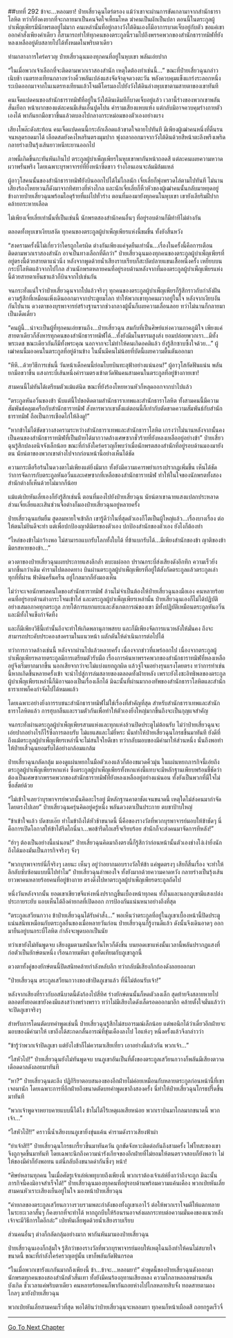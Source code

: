 ##บทที่ 292 ข้าจะ...หลอมยา!
ป๋ายเสี่ยวฉุนไตร่ตรอง แม้ว่าเขาจะผ่านการขัดเกลามาจากสำนักธาราโลหิต ทว่าก็ยังคงยากที่จะกลายมาเป็นคนจิตใจเหี้ยมโหด ฆ่าคนเป็นผักเป็นปลา ตอนนี้ในตระกูลผู้บำเพ็ญเพียรมีนักพรตอยู่ไม่มาก คนเหล่านั้นที่อยู่กลางวังใต้ดินเองก็มีอาการบาดเจ็บอยู่กับตัว ขอแค่เขาออกคำสั่งเพียงคำเดียว ก็สามารถทำให้ทุกคนของตระกูลนี้รวมไปถึงพรรคพวกของสำนักธาราทมิฬที่ยังหลงเหลืออยู่ดับสลายไปได้ทั้งหมดในพริบตาเดียว

ท่ามกลางการใคร่ครวญ ป๋ายเสี่ยวฉุนมองทุกคนที่อยู่ในหุบเขา พลันเอ่ยปาก

“ในเมื่อพวกเจ้าเลือกที่จะติดตามพวกเราสองสำนัก เหตุใดต้องทำเช่นนี้...” ขณะที่ป๋ายเสี่ยวฉุนกล่าวเนิบช้า เนตรทงเทียนกลางหว่างคิ้วพลันเปล่งแสงจัดจ้าดุจดวงตะวัน พลังควบคุมแข็งแกร่งระลอกหนึ่งระเบิดออกมาจากในเนตรทงเทียนแล้วโจมตีโครมลงไปยังวังใต้ดินล่างหุบเขาตามสายตาของเขาทันที

คนเจ็ดแปดคนของสำนักธาราทมิฬที่อยู่ในวังใต้ดินเดิมทีก็บาดเจ็บอยู่แล้ว เวลานี้ร่างของพวกเขาพลันสั่นเยือก หน้าผากของแต่ละคนมีเส้นเอ็นปูดโปน คำรามเสียงแหบแห้ง แต่กลับมิอาจควบคุมร่างกายตัวเองได้ พากันยกมือขวาขึ้นแล้วตบลงไปกลางกระหม่อมของตัวเองอย่างแรง

เสียงโพล๊ะดังสะท้อน คนเจ็ดแปดคนนี้กระอักเลือดแล้วขาดใจตายไปทันที มีเพียงผู้เฒ่าคนหนึ่งที่ดิ้นรนจนหลุดรอดมาได้ เลือดสดยังคงไหลรินตรงมุมปาก พุ่งถลาออกมาจากวังใต้ดินด้วยสีหน้าตะลึงพรึงเพริด กลายร่างเป็นรุ้งเส้นยาวหนีทะยานออกไป

ภาพนี้เกิดขึ้นกะทันหันเกินไป ตระกูลผู้บำเพ็ญเพียรในหุบเขาพากันหน้าถอดสี แต่ละคนเผยความหวาดผวาพรั่นพรึง โดยเฉพาะบุรพาจารย์ที่ยิ่งหน้าซีดขาว ร่างโอนเอนจะล้มมิล้มแหล่

ผู้อาวุโสคนนั้นของสำนักธาราทมิฬยังบินออกไปได้ไม่ไกลนัก เจี่ยเลี่ยก็พุ่งพรวดไล่ตามไปทันที ไม่นานเสียงร้องโหยหวนก็ดังมาจากทิศทางที่ห่างไกล และนักเจี่ยเลี่ยก็หิ้วหัวของผู้เฒ่าคนนั้นกลับมาหยุดอยู่ข้างกายป๋ายเสี่ยวฉุนพร้อมไอดุร้ายที่แผ่ไปทั่วร่าง ตอนที่มองมายังทุกคนในหุบเขา เขายังเลียริมฝีปากคล้ายกระหายเลือด

ไม่เพียงเจี่ยเลี่ยเท่านั้นที่เป็นเช่นนี้ นักพรตสองสำนักคนอื่นๆ ที่อยู่รอบด้านก็มีท่าทีไม่ต่างกัน

ตลอดทั้งหุบเขาเงียบสงัด ทุกคนของตระกูลผู้บำเพ็ญเพียรแห่งนี้ขมขื่น ทั้งยังสิ้นหวัง

“สงครามครั้งนี้ไม่เกี่ยวว่าใครถูกใครผิด ต่างกันเพียงแค่จุดยืนเท่านั้น...เรื่องในครั้งนี้คือการเตือน ติดตามพวกเราสองสำนัก อาจเป็นทางเลือกที่ดีกว่า” ป๋ายเสี่ยวฉุนมองทุกคนของตระกูลผู้บำเพ็ญเพียรที่อยู่ตรงนี้ด้วยสายตาแน่วนิ่ง หลังจากพูดด้วยน้ำเสียงราบเรียบก็สะบัดปลายแขนเสื้อหนึ่งครั้ง เหยียบบนกระบี่โลหิตแล้วจากไปไกล ส่วนนักพรตหลายคนที่อยู่รอบด้านหลังจากที่มองตระกูลผู้บำเพ็ญเพียรแห่งนี้ด้วยสายตาเย็นชาแล้วก็บินจากไปเช่นกัน

จนกระทั่งแน่ใจว่าป๋ายเสี่ยวฉุนจากไปแล้วจริงๆ ทุกคนของตระกูลผู้บำเพ็ญเพียรก็รู้สึกราวกับกำลังฝัน ความรู้สึกที่เหมือนเพิ่งเดินออกมาจากประตูยมโลก ทำให้พวกเขาทุกคนผวาอยู่ในใจ หลังจากเงียบงันกันไปนาน ดวงตาของบุรพาจารย์สร้างฐานรากช่วงกลางผู้นั้นก็เผยความเลื่อนลอย ทว่าไม่นานก็กลายมาเป็นเด็ดเดี่ยว

“คนผู้นี้...น่าจะเป็นผู้ที่ทุกคนเอ่ยขานถึง...ป๋ายเสี่ยวฉุน สมกับที่เป็นศิษย์แห่งความภาคภูมิใจ เพียงแค่สายตาเดียวก็สังหารทุกคนของสำนักธาราทมิฬได้...ทั้งยังมีมโนธรรมสูงส่ง ยอมปล่อยพวกเรา...มีทั้งพระเดช ขณะเดียวกันก็มีทั้งพระคุณ นอกจากจะไม่ทำให้คนเกิดอคติแล้ว ยังรู้สึกซาบซึ้งใจด้วย...” ผู้เฒ่าคนนี้มองคนในตระกูลที่อยู่ด้านข้าง ในนั้นมีคนไม่น้อยที่บัดนี้เผยความตื้นตันออกมา

“หึหึ...ด้วยวิธีการเช่นนี้ วันหน้าเด็กคนนี้ย่อมโบยบินทะลุฟ้าอย่างแน่นอน!” ผู้อาวุโสกัดฟันแน่น พลันยกมือขวาขึ้น แสงกระบี่เส้นหนึ่งคำรามตรงเข้าตวัดฟันคนสามคนในตระกูลที่อยู่ข้างกายเขา!

สามคนนี้ไม่ทันได้เตรียมตัวแม้แต่นิด ขณะที่ยังร้องโหยหวนหัวก็หลุดออกจากบ่าไปแล้ว

“ตระกูลหันอวิ๋นของข้า นับแต่นี้ไปขอติดตามสำนักธาราเทพและสำนักธาราโลหิต ทั้งสามคนนี้มีความสัมพันธ์คลุมเครือกับสำนักธาราทมิฬ สังหารพวกเขาตั้งแต่ตอนนี้ก็เท่ากับตัดขาดความสัมพันธ์กับสำนักธาราทมิฬ ถือเป็นการเชือดไก่ให้ลิงดู!”

“หากข้าไม่ได้ขัดขวางสงครามระหว่างสำนักธาราเทพและสำนักธาราโลหิต เกรงว่าไม่นานหลังจากนั้นคงเป็นคนของสำนักธาราทมิฬที่เป็นฝ่ายได้มากวาดล้างเศษซากชั่วร้ายที่ยังหลงเหลืออยู่อย่างข้า” ป๋ายเสี่ยวฉุนรู้สึกปลงอนิจจังเล็กน้อย ขณะที่กำลังใคร่ครวญก็พบว่าเมื่อนักพรตสองสำนักที่อยู่รอบด้านมองมายังตน นัยน์ตาของพวกเขาต่างไปจากก่อนหน้านี้อย่างเห็นได้ชัด

ความกระตือรือร้นในดวงตาไม่เพียงแต่ยิ่งมีมาก ทั้งยังมีความเคารพยำเกรงปรากฏเพิ่มขึ้น เห็นได้ชัดว่าการจัดการกับตระกูลหันอวิ๋นและเศษซากที่เหลือของสำนักธาราทมิฬ ทำให้ในใจของนักพรตทั้งสองสำนักต่างก็เห็นด้วยไม่มากก็น้อย

แม้แต่เป่ยหันเลี่ยเองก็ยังรู้สึกเช่นนี้ ตอนที่มองไปยังป๋ายเสี่ยวฉุน นัยน์ตาเขาฉายแสงแปลกประหลาด ส่วนเจี่ยเลี่ยและเสินซ่วนจื่อต่างก็มองป๋ายเสี่ยวฉุนอยู่หลายครั้ง

ป๋ายเสี่ยวฉุนแย้มยิ้ม สูดลมหายใจเข้าลึก เขารู้ดีว่าในที่สุดตัวเองก็โตเป็นผู้ใหญ่แล้ว...เรื่องบางเรื่อง ต่อให้ตนไม่ยินดีจะทำ แต่เพื่อปกป้องญาติมิตรของตัวเอง ปกป้องสำนักของตัวเอง ยังไงก็ต้องทำ

“ไหล่ของข้าไม่กว้างพอ ไม่สามารถแบกรับโลกทั้งใบได้ ที่ข้าแบกรับได้...มีเพียงสำนักของข้า ญาติของข้า มิตรสหายของข้า...”

ดวงตาของป๋ายเสี่ยวฉุนเผยประกายแสงลึกล้ำ ตบะแผ่ออก ปราณกระบี่ส่งเสียงดังอึกทึก ความเร็วยิ่งมากขึ้นกว่าเดิม คำรามไปตลอดทาง บินผ่านตระกูลผู้บำเพ็ญเพียรที่อยู่ใต้สังกัดตระกูลแล้วตระกูลเล่า ทุกที่ที่ผ่าน ฟ้าดินครั่นครืน อยู่ไกลมากก็ยังมองเห็น

ไม่ว่าจะเจอนักพรตคนใดของสำนักธาราทมิฬ ล้วนไม่จำเป็นต้องให้ป๋ายเสี่ยวฉุนลงมือเอง คนหลายร้อยคนที่อยู่รอบด้านต่างกระโจนเข้าใส่ และตระกูลผู้บำเพ็ญเพียรเหล่านั้น ป๋ายเสี่ยวฉุนเองก็ไม่ได้ปฏิบัติอย่างเสมอภาคทุกตระกูล ภายใต้การแยกแยะและสังเกตการณ์ของเขา มีทั้งปฏิบัติเหมือนตระกูลหันอวิ๋น และมีทั้งใจแข็งกำจัดทิ้ง

และก็มีเพียงวิธีนี้เท่านั้นถึงจะทำให้เกิดพลานุภาพสยบ และก็มีเพียงจัดการแนวหลังให้มั่นคง ถึงจะสามารถประคับประคองสงครามในแนวหน้า ผลักดันให้ดำเนินการต่อไปได้

ทว่าการกวาดล้างเช่นนี้ หลังจากผ่านไปแล้วหลายครั้ง เนื่องจากข่าวที่แพร่ออกไป เนื่องจากตระกูลผู้บำเพ็ญเพียรหลายตระกูลมีการเตรียมตัวรับมือ เรื่องการค้นหาพรรคพวกของสำนักธาราทมิฬที่หลงเหลืออยู่จึงเริ่มยากมากขึ้น นอกเสียจากว่าจะไม่แบ่งแยกถูกผิด แล้วจู่โจมอย่างรุนแรงโดยตรง ทว่าการทำเช่นนี้หากเกิดขึ้นหลายครั้งเข้า จะนำไปสู่การล่มสลายของตลอดทั้งฝ่ายหลัง เพราะยังไงซะอิทธิพลของตระกูลผู้บำเพ็ญเพียรเหล่านี้ก็มิอาจมองเป็นเรื่องเล็กได้ มิฉะนั้นที่ผ่านมากองทัพของสำนักธาราโลหิตและสำนักธาราเทพก็คงกำจัดไปได้หมดแล้ว

โดยเฉพาะอย่างยิ่งการรบชนะสำนักธาราทมิฬไม่ใช่เรื่องที่สำคัญที่สุด สำหรับสำนักธาราเทพและสำนักธาราโลหิตแล้ว การฮุบกลืนและรวมตัวกันเพื่อทำให้ตัวเองยิ่งใหญ่มากขึ้นถึงจะเป็นกุญแจสำคัญ

จนกระทั่งผ่านตระกูลผู้บำเพ็ญเพียรสามแห่งและทุกแห่งล้วนปิดประตูไม่ต้อนรับ ไม่ว่าป๋ายเสี่ยวฉุนจะเอ่ยปากอย่างไรก็ไร้ซึ่งการตอบรับ ไม่แยแสและไม่ยี่หระ นั่นทำให้ป๋ายเสี่ยวฉุนโกรธขึ้นมาทันที ยังดีที่ถึงแม้ตระกูลผู้บำเพ็ญเพียรเหล่านี้จะไม่สนใจใยดีเขา ทว่ากลับมอบของมีค่ามาให้ส่วนหนึ่ง นั่นถึงพอทำให้ป๋ายเสี่วฉุนยอมรับได้อย่างกล้อมแกล้ม

ป๋ายเสี่ยวฉุนกลัดกลุ้ม มองดูแผ่นหยกในมือตัวเองแล้วก็ต้องขมวดคิ้วมุ่น ในแผ่นหยกภารกิจนี้เอ่ยถึงตระกูลผู้บำเพ็ญเพียรหกแห่ง ซึ่งตระกูลผู้บำเพ็ญเพียรทั้งหกแห่งนี้แทบจะมีหลักฐานเพียบพร้อมชี้ชัดว่าต้องเป็นเศษซากพรรคพวกของสำนักธาราทมิฬที่ยังหลงเหลืออยู่อย่างแน่นอน ทั้งยังเป็นพวกที่มีใจไม่ซื่อสัตย์ด้วย

“ไม่เข้าใจเลยว่าบุรพาจารย์พวกนั้นคิดอะไรอยู่ มีหลักฐานคาตาชัดเจนขนาดนี้ เหตุใดไม่ส่งคนมากำจัดโดยตรงไปเลย” ป๋ายเสี่ยวฉุนครุ่นคิดอยู่ครู่หนึ่ง พลันดวงตาเป็นประกาย ตบขาป้าบใหญ่

“ข้าเข้าใจแล้ว บัดซบเอ๊ย ทำไมข้าถึงได้หัวช้าขนาดนี้ นี่คือของรางวัลที่พวกบุรพาจารย์มอบให้ข้าชัดๆ นี่คือการเปิดโอกาสให้ข้าได้รีดไถนี่นา...พอข้ารีดไถเสร็จเรียบร้อย สำนักก็จะส่งคนมาจัดการทีหลัง!”

“ฮ่าๆ ต้องเป็นอย่างนี้แน่นอน!” ป๋ายเสี่ยวฉุนคิดมาถึงตรงนี้ก็รู้สึกว่าก่อนหน้านั้นตัวเองช่างโง่เง่ายิ่งนัก ถึงได้มองมันเป็นภารกิจจริงๆ จังๆ

“พวกบุรพาจารย์นี่ก็จริงๆ เลยนะ เห็นๆ อยู่ว่าอยากมอบรางวัลให้ข้า แค่พูดตรงๆ เสียก็สิ้นเรื่อง จะทำให้ลึกลับซับซ้อนแบบนี้ไปทำไม” ป๋ายเสี่ยวฉุนลำพองใจ ทั้งยังมากด้วยความคาดหวัง กลายร่างเป็นรุ้งเส้นยาวพาคนหลายร้อยคนที่อยู่ข้างกาย ตรงดิ่งไปหาตระกูลผู้บำเพ็ญเพียรตระกูลถัดไป

หนึ่งวันหลังจากนั้น ยอดเขาเขียวขจีแห่งหนึ่งปรากฏขึ้นเบื้องหน้าทุกคน ทั้งในและนอกภูเขามีแสงเปล่งประกายระยับ แอบเห็นได้ถึงค่ายกลที่เปิดออก การป้องกันแน่นหนาอย่างถึงที่สุด

“ตระกูลเสวียนกวาง ข้าป๋ายเสี่ยวฉุนได้รับคำสั่ง...” พอเห็นว่าตระกูลที่อยู่ในภูเขาเบื้องหน้านี้ปิดประตูแน่นสนิทเหมือนกับตระกูลอื่นของเมื่อหลายวันก่อน ป๋ายเสี่ยวฉุนก็รู้งานดีแล้ว ดังนั้นจึงเดินอาดๆ ออกมายืนอยู่บนกระบี่โลหิต กำลังจะพูดบอกเป็นนัย

ทว่าเขายังไม่ทันพูดจบ เสียงตูมตามสนั่นหวั่นไหวก็ดังขึ้น บนยอดเขาแห่งนั้นเวลานี้พลันปรากฏแสงที่ก่อตัวเป็นยักษ์ตนหนึ่ง เรือนกายมหึมา สูงทัดเทียมกับภูเขาลูกนี้

ดวงตาทั้งคู่ของยักษ์ตนนี้ปิดสนิทคล้ายกำลังหลับลึก ทว่ากลับมีเสียงกึกก้องดังลอยออกมา

“ป๋ายเสี่ยวฉุน ตระกูลเสวียนกวางของข้าปิดภูเขาแล้ว ที่นี่ไม่ต้อนรับเจ้า!”

หลังจากเสียงที่ราวกับอสนีบาตนี้ดังก้องไปสี่ทิศ ร่างยักษ์ตนนั้นก็หดตัวลงเล็ก สุดท้ายจึงสลายหายไป ตลอดทั้งยอดเขายังคงมีแสงสว่างพร่างพราว ทว่าไม่มีเสียงใดดังเล็ดรอดออกมาอีก คล้ายตั้งใจมั่นแล้วว่าจะปิดภูเขาจริงๆ

สำหรับการโดนตัดบทคำพูดเช่นนี้ ป๋ายเสี่ยวฉุนรู้สึกไม่สบอารมณ์เล็กน้อย แต่พอนึกได้ว่าเดี๋ยวอีกฝ่ายจะมอบของมีค่ามาให้ เขาถึงได้สะกดกลั้นอารณ์ที่ขุ่นเคืองลงไป ไอแห้งๆ หนึ่งครั้งแล้วจึงกล่าวว่า

“ข้ารู้ว่าพวกเจ้าปิดภูเขา แต่ยังไงข้าก็ไม่ควรมาเสียเที่ยว เอาอย่างนี้แล้วกัน พวกเจ้า...”

“ไสหัวไป!” ป๋ายเสี่ยวฉุนยังไม่ทันพูดจบ บนภูเขาอันเป็นที่ตั้งของตระกูลเสวียนกวางก็พลันมีเสียงตวาดเดือดดาลดังลอยมาทันที

“หา?” ป๋ายเสี่ยวฉุนตะลึง ปฏิกิริยาตอบสนองของอีกฝ่ายไม่ค่อยเหมือนกับหลายตระกูลก่อนหน้านี้ที่เขาเจอมานัก โดยเฉพาะการที่อีกฝ่ายถึงขนาดตัดบทคำพูดเขาถึงสองครั้ง นี่ทำให้ป๋ายเสี่ยวฉุนโกรธปรี๊ดขึ้นมาทันที

“พวกเจ้าพูดจาหยาบคายแบบนี้ได้ไง ข้าไม่ได้ไร้เหตุผลเสียหน่อย พวกเราบินมาไกลมากขนาดนี้ พวกเจ้า...”

“ไสหัวไป๊!!” คราวนี้น้ำเสียงบนภูเขายิ่งขุ่นแค้น คำรามดังราวเสียงฟ้าผ่า

“ย่าเจ้าสิ!!” ป๋ายเสี่ยวฉุนโกรธเกรี้ยวขึ้นมาทันควัน ถูกขัดจังหวะติดต่อกันถึงสามครั้ง ไฟโทสะของเขาจึงถูกจุดขึ้นมาทันที โดยเฉพาะนึกถึงความน่ารังเกียจของอีกฝ่ายที่ไม่ยอมให้ตนตรวจสอบก็ยังพอว่า ไม่ให้ของมีค่าก็ยังพอทน แต่นี่กลับถึงขนาดด่ากันซึ่งๆ หน้า!

“ศิษย์หลานทุกคน ในเมื่อศัตรูเจ้าเล่ห์เพทุบายถึงเพียงนี้ พวกเราต้องเจ้าเล่ห์ยิ่งกว่าถึงจะถูก มิฉะนั้นภารกิจนี้คงมิอาจสำเร็จได้!” ป๋ายเสี่ยวฉุนมองทุกคนที่อยู่รอบด้านพร้อมความแค้นเคือง พวกเป่ยหันเลี่ยสามคนหัวเราะเสียงเย็นอยู่ในใจ มองหน้าป๋ายเสี่ยวฉุน

“ค่ายกลของตระกูลเสวียนกวางรวบรวมพละกำลังของทั้งภูเขาเอาไว้ ต่อให้พวกเราโจมตีให้แตกทลาย ในระยะเวลาสั้นๆ ก็คงยากที่จะทำได้ หากถูกบีบให้ร้อนรนอาจส่งผลกระทบต่อความมั่นคงของแนวหลัง เจ้าจะมีวิธีการใดอีกล่ะ” เป่ยหันเลี่ยพูดด้วยน้ำเสียงราบเรียบ

ส่วนคนอื่นๆ ต่างก็กลัดกลุ้มอย่างมาก พากันหันมามองป๋ายเสี่ยวฉุน

ป๋ายเสี่ยวฉุนเองก็กลุ้มใจ รู้สึกว่าของรางวัลที่พวกบุรพาจารย์มอบให้เหตุไฉนถึงทำให้คนไม่สบายใจขนาดนี้ ขณะที่กำลังใคร่ครวญอยู่นั้น เขาก็พลันกัดฟันกรอด

“ในเมื่อพวกเขารังแกกันมากถึงเพียงนี้ ข้า...ข้าจะ...หลอมยา!” คำพูดนี้ของป๋ายเสี่ยวฉุนดังออกมา นักพรตทุกคนของสองสำนักตัวสั่นเทา ทั้งยังมีคนร้องอุทานเสียงหลง ความโกลาหลอลหม่านพลันบังเกิด ชั่วเวลาแค่พริบตาเดียว คนหลายร้อยคนก็พากันถอยห่างไปไกลหลายสิบจั้ง ทอดสายตามองไกลๆ มายังป๋ายเสี่ยวฉุน

พวกเป่ยหันเลี่ยสามคนเร็วที่สุด พอได้ยินว่าป๋ายเสี่ยวฉุนจะหลอมยา ทุกคนก็หน้าเผือดสี ถอยกรูดเร็วจี๋


------


[Go To Next Chapter]( ./110.md)